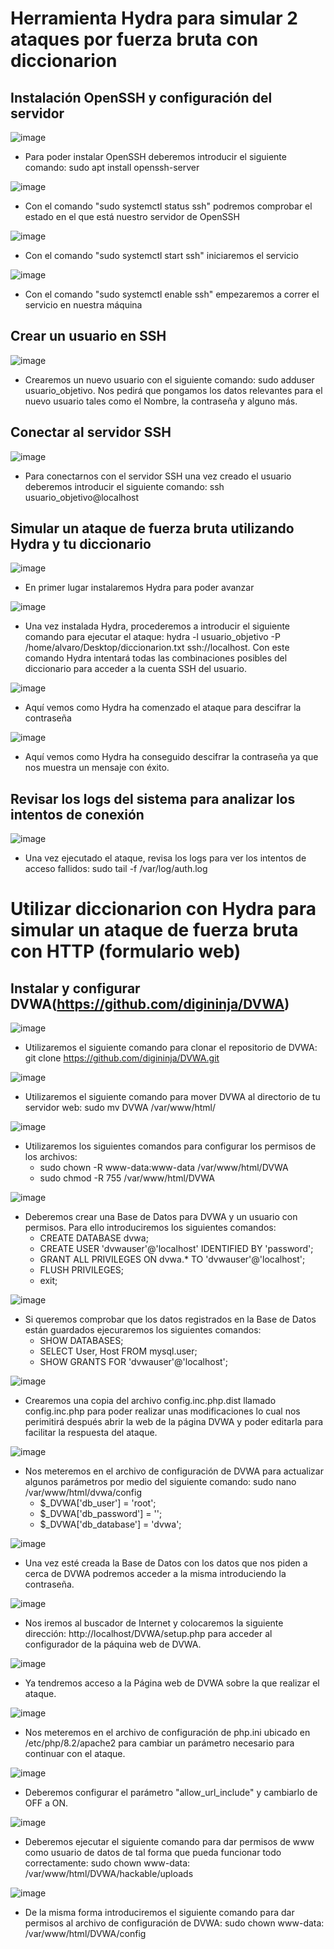 # Herramienta Hydra para simular 2 ataques por fuerza bruta con diccionarion

## Instalación OpenSSH y configuración del servidor

![image](https://github.com/user-attachments/assets/8372b988-fd0d-49d3-822c-ce2b372d1a2f)

  - Para poder instalar OpenSSH deberemos introducir el siguiente comando: sudo apt install openssh-server

![image](https://github.com/user-attachments/assets/28f39952-fb46-4892-8d2c-67285812279f)

  - Con el comando "sudo systemctl status ssh" podremos comprobar el estado en el que está nuestro servidor de OpenSSH

![image](https://github.com/user-attachments/assets/1e7f6324-6e5d-41a2-9389-916e2f164cbe)

  - Con el comando "sudo systemctl start ssh" iniciaremos el servicio

![image](https://github.com/user-attachments/assets/c89aed3d-74e2-429d-bc16-dd84d4940445)

  - Con el comando "sudo systemctl enable ssh" empezaremos a correr el servicio en nuestra máquina

## Crear un usuario en SSH

![image](https://github.com/user-attachments/assets/617c7c98-36ea-4216-9d20-8aea309f5250)

  - Crearemos un nuevo usuario con el siguiente comando: sudo adduser usuario_objetivo. Nos pedirá que pongamos los datos relevantes para el nuevo usuario tales como el Nombre, la contraseña y alguno más.

## Conectar al servidor SSH

![image](https://github.com/user-attachments/assets/6af85331-18a6-4bab-82d7-deace517483f)

  - Para conectarnos con el servidor SSH una vez creado el usuario deberemos introducir el siguiente comando: ssh usuario_objetivo@localhost

## Simular un ataque de fuerza bruta utilizando Hydra y tu diccionario

![image](https://github.com/user-attachments/assets/a3e66ea0-f649-4c7f-b425-928917998b45)

  - En primer lugar instalaremos Hydra para poder avanzar

![image](https://github.com/user-attachments/assets/36a621f7-94da-4e68-9ba7-9024711c9b8c)

  - Una vez instalada Hydra, procederemos a introducir el siguiente comando para ejecutar el ataque: hydra -l usuario_objetivo -P /home/alvaro/Desktop/diccionarion.txt ssh://localhost. Con este comando Hydra intentará todas las combinaciones posibles del diccionario para acceder a la cuenta SSH del usuario.

![image](https://github.com/user-attachments/assets/13419478-63bf-484f-b96c-e2200ac8dd3c)

  - Aquí vemos como Hydra ha comenzado el ataque para descifrar la contraseña

![image](https://github.com/user-attachments/assets/29d1e510-f880-4283-8fe7-8f81dc0c148a)

  - Aquí vemos como Hydra ha conseguido descifrar la contraseña ya que nos muestra un mensaje con éxito.

## Revisar los logs del sistema para analizar los intentos de conexión

![image](https://github.com/user-attachments/assets/da5401f5-5bfd-4a5b-b10e-5bbd60a43dbf)

  - Una vez ejecutado el ataque, revisa los logs para ver los intentos de acceso fallidos: sudo tail -f /var/log/auth.log

# Utilizar diccionarion con Hydra para simular un ataque de fuerza bruta con HTTP (formulario web)

## Instalar y configurar DVWA(https://github.com/digininja/DVWA)

![image](https://github.com/user-attachments/assets/1babc0c8-914a-4add-ba15-98981a678d06)

  - Utilizaremos el siguiente comando para clonar el repositorio de DVWA: git clone https://github.com/digininja/DVWA.git

![image](https://github.com/user-attachments/assets/80d9fa37-a061-4400-918f-20e451702dfc)

  - Utilizaremos el siguiente comando para mover DVWA al directorio de tu servidor web: sudo mv DVWA /var/www/html/

![image](https://github.com/user-attachments/assets/c5060166-0dda-4be2-bf96-883b785a686b)

  - Utilizaremos los siguientes comandos para configurar los permisos de los archivos:
      - sudo chown -R www-data:www-data /var/www/html/DVWA
      - sudo chmod -R 755 /var/www/html/DVWA

![image](https://github.com/user-attachments/assets/09afd09b-786d-45e1-be07-5605c9f618d0)

  - Deberemos crear una Base de Datos para DVWA y un usuario con permisos. Para ello introduciremos los siguientes comandos:
      - CREATE DATABASE dvwa;
      - CREATE USER 'dvwauser'@'localhost' IDENTIFIED BY 'password';
      - GRANT ALL PRIVILEGES ON dvwa.* TO 'dvwauser'@'localhost';
      - FLUSH PRIVILEGES;
      - exit;

![image](https://github.com/user-attachments/assets/f29c1cc1-b68c-4c2a-a086-ada2c230da31)

  - Si queremos comprobar que los datos registrados en la Base de Datos están guardados ejecuraremos los siguientes comandos:
      - SHOW DATABASES;
      - SELECT User, Host FROM mysql.user;
      - SHOW GRANTS FOR 'dvwauser'@'localhost';

![image](https://github.com/user-attachments/assets/3669494d-2005-48b2-9188-f54023d42d6c)

  - Crearemos una copia del archivo config.inc.php.dist llamado config.inc.php para poder realizar unas modificaciones lo cual nos perimitirá después abrir la web de la página DVWA y poder editarla para facilitar la respuesta del ataque.

![image](https://github.com/user-attachments/assets/f831cd44-466e-4cdd-8a3b-8d82bc5e4718)

  - Nos meteremos en el archivo de configuración de DVWA para actualizar algunos parámetros por medio del siguiente comando: sudo nano /var/www/html/dvwa/config
      - $_DVWA['db_user'] = 'root';
      - $_DVWA['db_password'] = '';
      - $_DVWA['db_database'] = 'dvwa';

![image](https://github.com/user-attachments/assets/d3d171e7-b9b5-4986-8dd2-0daaf9435767)

  - Una vez esté creada la Base de Datos con los datos que nos piden a cerca de DVWA podremos acceder a la misma introduciendo la contraseña.

![image](https://github.com/user-attachments/assets/b0f77d05-491e-443f-84bc-8f046eccec6e)

  - Nos iremos al buscador de Internet y colocaremos la siguiente dirección: http://localhost/DVWA/setup.php para acceder al configurador de la páquina web de DVWA.

![image](https://github.com/user-attachments/assets/9a6388f5-c133-4b60-897d-bb3be334fba2)

  - Ya tendremos acceso a la Página web de DVWA sobre la que realizar el ataque.

![image](https://github.com/user-attachments/assets/5e12b53e-6956-44dc-bf30-a04d9c64efd2)

  - Nos meteremos en el archivo de configuración de php.ini ubicado en /etc/php/8.2/apache2 para cambiar un parámetro necesario para continuar con el ataque.

![image](https://github.com/user-attachments/assets/6dc36eea-0b10-4259-b206-cb554e1cc90b)

  - Deberemos configurar el parámetro "allow_url_include" y cambiarlo de OFF a ON.

![image](https://github.com/user-attachments/assets/a6bc9e97-8583-4bf6-9821-ea6077f21717)

  - Deberemos ejecutar el siguiente comando para dar permisos de www como usuario de datos de tal forma que pueda funcionar todo correctamente: sudo chown www-data: /var/www/html/DVWA/hackable/uploads

![image](https://github.com/user-attachments/assets/6bbf5f61-fc53-46ad-bf66-9b28a507dd59)

  - De la misma forma introduciremos el siguiente comando para dar permisos al archivo de configuración de DVWA: sudo chown www-data: /var/www/html/DVWA/config










